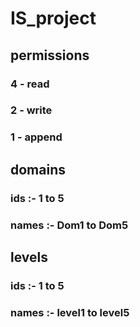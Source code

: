 # IS_project
## permissions 
### 4 - read 
### 2 - write 
### 1 - append 

## domains 
### ids :- 1 to 5 
### names :- Dom1 to Dom5 

## levels 
### ids :- 1 to 5 
### names :- level1 to level5 
